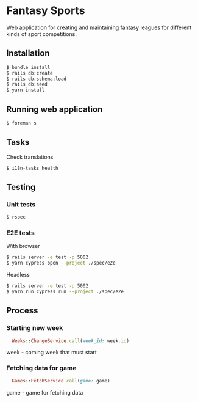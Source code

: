 # Fantasy Sports

Web application for creating and maintaining fantasy leagues for different kinds of sport competitions.

## Installation

```bash
$ bundle install
$ rails db:create
$ rails db:schema:load
$ rails db:seed
$ yarn install
```

## Running web application

```bash
$ foreman s
```

## Tasks

Check translations

```bash
$ i18n-tasks health
```

## Testing

### Unit tests

```bash
$ rspec
```

### E2E tests

With browser
```bash
$ rails server -e test -p 5002
$ yarn cypress open --project ./spec/e2e
```

Headless
```bash
$ rails server -e test -p 5002
$ yarn run cypress run --project ./spec/e2e
```

## Process

### Starting new week

```ruby
  Weeks::ChangeService.call(week_id: week.id)
```
week - coming week that must start

### Fetching data for game

```ruby
  Games::FetchService.call(game: game)
```
game - game for fetching data
